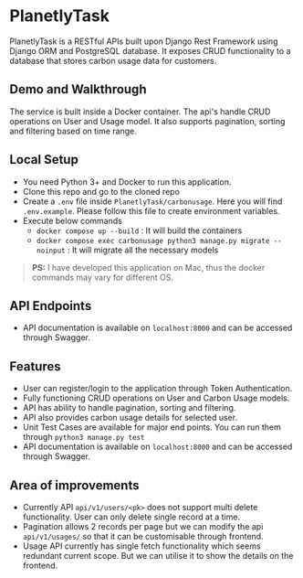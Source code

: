 # PlanetlyTask

PlanetlyTask is a RESTful APIs built upon Django Rest Framework using Django ORM and PostgreSQL database. It exposes CRUD functionality to a database that stores carbon usage data for customers.

## Demo and Walkthrough

The service is built inside a Docker container. The api's handle CRUD operations on User and Usage model. It also supports pagination, sorting and filtering based on time range.

## Local Setup

* You need Python 3+ and Docker to run this application.
* Clone this repo and go to the cloned repo 
* Create a `.env` file inside `PlanetlyTask/carbonusage`. Here you will find `.env.example`. Please follow this file to create environment variables.
*  Execute below commands
	* `docker compose up --build` : It will build the containers
	* `docker compose exec carbonusage python3 manage.py migrate --noinput`  : It will migrate all the necessary models

> **PS:** I have developed this application on Mac, thus the docker commands may vary for different OS.

## API Endpoints

* API documentation is available on `localhost:8000` and can be accessed through Swagger.

## Features

* User can register/login to the application through Token Authentication.
* Fully functioning CRUD operations on User and Carbon Usage models.
* API has ability to handle pagination, sorting and filtering.
* API also provides carbon usage details for selected user.
* Unit Test Cases are available for major end points. You can run them through `python3 manage.py test`
* API documentation is available on `localhost:8000` and can be accessed through Swagger.

## Area of improvements

* Currently API `api/v1/users/<pk>` does not support multi delete functionality. User can only delete single record at a time.
* Pagination allows 2 records per page but we can modify the api `api/v1/usages/` so that it can be customisable through frontend. 
* Usage API currently has single fetch functionality which seems redundant current scope. But we can utilise it to show the details on the frontend.